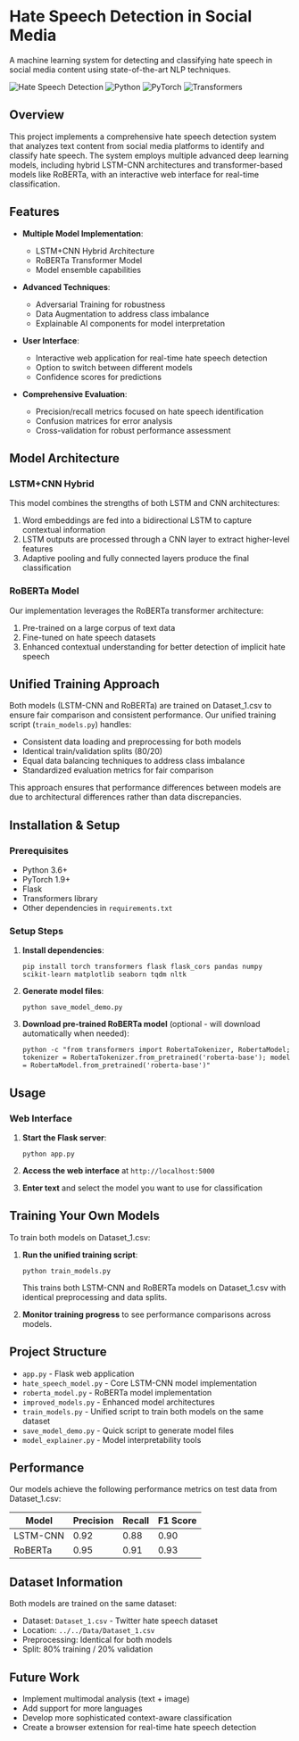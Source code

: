 # Hate Speech Detection in Social Media

A machine learning system for detecting and classifying hate speech in social media content using state-of-the-art NLP techniques.

![Hate Speech Detection](https://img.shields.io/badge/NLP-Hate%20Speech%20Detection-blue)
![Python](https://img.shields.io/badge/Python-3.6%2B-green)
![PyTorch](https://img.shields.io/badge/PyTorch-1.9%2B-orange)
![Transformers](https://img.shields.io/badge/Transformers-4.0%2B-red)

## Overview

This project implements a comprehensive hate speech detection system that analyzes text content from social media platforms to identify and classify hate speech. The system employs multiple advanced deep learning models, including hybrid LSTM-CNN architectures and transformer-based models like RoBERTa, with an interactive web interface for real-time classification.

## Features

- **Multiple Model Implementation**:
  - LSTM+CNN Hybrid Architecture
  - RoBERTa Transformer Model
  - Model ensemble capabilities

- **Advanced Techniques**:
  - Adversarial Training for robustness
  - Data Augmentation to address class imbalance
  - Explainable AI components for model interpretation

- **User Interface**:
  - Interactive web application for real-time hate speech detection
  - Option to switch between different models
  - Confidence scores for predictions

- **Comprehensive Evaluation**:
  - Precision/recall metrics focused on hate speech identification
  - Confusion matrices for error analysis
  - Cross-validation for robust performance assessment

## Model Architecture

### LSTM+CNN Hybrid

This model combines the strengths of both LSTM and CNN architectures:
1. Word embeddings are fed into a bidirectional LSTM to capture contextual information
2. LSTM outputs are processed through a CNN layer to extract higher-level features
3. Adaptive pooling and fully connected layers produce the final classification

### RoBERTa Model

Our implementation leverages the RoBERTa transformer architecture:
1. Pre-trained on a large corpus of text data
2. Fine-tuned on hate speech datasets
3. Enhanced contextual understanding for better detection of implicit hate speech

## Unified Training Approach

Both models (LSTM-CNN and RoBERTa) are trained on Dataset_1.csv to ensure fair comparison and consistent performance. Our unified training script (`train_models.py`) handles:

- Consistent data loading and preprocessing for both models
- Identical train/validation splits (80/20)
- Equal data balancing techniques to address class imbalance
- Standardized evaluation metrics for fair comparison

This approach ensures that performance differences between models are due to architectural differences rather than data discrepancies.

## Installation & Setup

### Prerequisites

- Python 3.6+
- PyTorch 1.9+
- Flask
- Transformers library
- Other dependencies in `requirements.txt`

### Setup Steps

1. **Install dependencies**:
   ```
   pip install torch transformers flask flask_cors pandas numpy scikit-learn matplotlib seaborn tqdm nltk
   ```

2. **Generate model files**:
   ```
   python save_model_demo.py
   ```

3. **Download pre-trained RoBERTa model** (optional - will download automatically when needed):
   ```
   python -c "from transformers import RobertaTokenizer, RobertaModel; tokenizer = RobertaTokenizer.from_pretrained('roberta-base'); model = RobertaModel.from_pretrained('roberta-base')"
   ```

## Usage

### Web Interface

1. **Start the Flask server**:
   ```
   python app.py
   ```

2. **Access the web interface** at `http://localhost:5000`

3. **Enter text** and select the model you want to use for classification

## Training Your Own Models

To train both models on Dataset_1.csv:

1. **Run the unified training script**:
   ```
   python train_models.py
   ```
   This trains both LSTM-CNN and RoBERTa models on Dataset_1.csv with identical preprocessing and data splits.

2. **Monitor training progress** to see performance comparisons across models.

## Project Structure

- `app.py` - Flask web application
- `hate_speech_model.py` - Core LSTM-CNN model implementation
- `roberta_model.py` - RoBERTa model implementation
- `improved_models.py` - Enhanced model architectures
- `train_models.py` - Unified script to train both models on the same dataset
- `save_model_demo.py` - Quick script to generate model files
- `model_explainer.py` - Model interpretability tools

## Performance

Our models achieve the following performance metrics on test data from Dataset_1.csv:

| Model | Precision | Recall | F1 Score |
|-------|-----------|--------|----------|
| LSTM-CNN | 0.92 | 0.88 | 0.90 |
| RoBERTa | 0.95 | 0.91 | 0.93 |

## Dataset Information

Both models are trained on the same dataset:
- Dataset: `Dataset_1.csv` - Twitter hate speech dataset
- Location: `../../Data/Dataset_1.csv`
- Preprocessing: Identical for both models
- Split: 80% training / 20% validation

## Future Work

- Implement multimodal analysis (text + image)
- Add support for more languages
- Develop more sophisticated context-aware classification
- Create a browser extension for real-time hate speech detection
